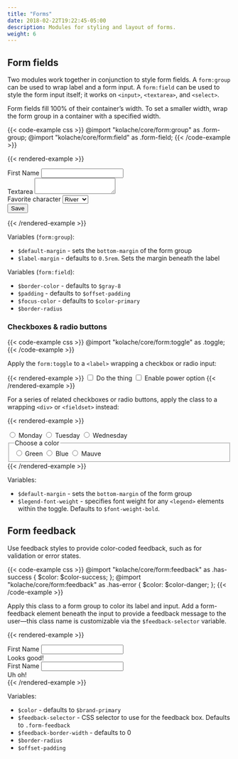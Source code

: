 ```yaml
---
title: "Forms"
date: 2018-02-22T19:22:45-05:00
description: Modules for styling and layout of forms.
weight: 6
---
```


## Form fields

Two modules work together in conjunction to style form fields. A `form:group` can be used to wrap label and a form input. A `form:field` can be used to style the form input itself; it works on `<input>`, `<textarea>`, and `<select>`.

Form fields fill 100% of their container’s width. To set a smaller width, wrap the form group in a container with a specified width.

{{< code-example css >}}
@import "kolache/core/form:group" as .form-group;
@import "kolache/core/form:field" as .form-field;
{{< /code-example >}}

{{< rendered-example >}}
<form>
  <div class="form-group">
    <label for="first-name">First Name</label>
    <input id="first-name" type="text" class="form-field"/>
  </div>
  <div class="form-group">
    <label for="textarea">Textarea</label>
    <textarea id="textarea" class="form-field"></textarea>
  </div>
  <div class="form-group">
    <label for="select-input">Favorite character</label>
    <select id="select-input" class="form-field">
      <option>River</option>
      <option>Mal</option>
      <option>Inara</option>
      <option>Jayne</option>
    </select>
  </div>
  <button class="button">Save</button>
</form>
{{< /rendered-example >}}

Variables (`form:group`):

* `$default-margin` - sets the `bottom-margin` of the form group
* `$label-margin` - defaults to `0.5rem`. Sets the margin beneath the label

Variables (`form:field`):

* `$border-color` - defaults to `$gray-8`
* `$padding` - defaults to `$offset-padding`
* `$focus-color` - defaults to `$color-primary`
* `$border-radius`

### Checkboxes & radio buttons

{{< code-example css >}}
@import "kolache/core/form:toggle" as .toggle;
{{< /code-example >}}

Apply the `form:toggle` to a `<label>` wrapping a checkbox or radio input:

{{< rendered-example >}}
<label class="toggle"><input type="checkbox" /> Do the thing</label>
<label class="toggle"><input type="checkbox" /> Enable power option</label>
{{< /rendered-example >}}

For a series of related checkboxes or radio buttons, apply the class to a wrapping `<div>` or `<fieldset>` instead:

{{< rendered-example >}}
<div class="toggle">
  <label><input type="radio" name="weekday" /> Monday</label>
  <label><input type="radio" name="weekday" /> Tuesday</label>
  <label><input type="radio" name="weekday" /> Wednesday</label>
</div>
<fieldset class="toggle">
  <legend>Choose a color</legend>
  <label><input type="radio" name="color" /> Green</label>
  <label><input type="radio" name="color" /> Blue</label>
  <label><input type="radio" name="color" /> Mauve</label>
</fieldset>
{{< /rendered-example >}}

Variables:

* `$default-margin` - sets the `bottom-margin` of the form group
* `$legend-font-weight` - specifies font weight for any `<legend>` elements within the toggle. Defaults to `$font-weight-bold`.

## Form feedback

Use feedback styles to provide color-coded feedback, such as for validation or error states.

{{< code-example css >}}
@import "kolache/core/form:feedback" as .has-success {
  $color: $color-success;
};
@import "kolache/core/form:feedback" as .has-error {
  $color: $color-danger;
};
{{< /code-example >}}

Apply this class to a form group to color its label and input. Add a form-feedback element beneath the input to provide a feedback message to the user&mdash;this class name is customizable via the `$feedback-selector` variable.

{{< rendered-example >}}
<div class="form-group has-success">
  <label for="first-name-success">First Name</label>
  <input id="first-name-success" type="text" class="form-field"/>
  <div class="form-feedback">Looks good!</div>
</div>
<div class="form-group has-error">
  <label for="first-name-error">First Name</label>
  <input id="first-name-error" type="text" class="form-field"/>
  <div class="form-feedback">Uh oh!</div>
</div>
{{< /rendered-example >}}

Variables:

* `$color` - defaults to `$brand-primary`
* `$feedback-selector` - CSS selector to use for the feedback box. Defaults to `.form-feedback`
* `$feedback-border-width` - defaults to 0
* `$border-radius`
* `$offset-padding`
